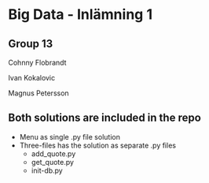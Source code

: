 # Big Data - Inlämning 1

## Group 13

Cohnny Flobrandt

Ivan Kokalovic

Magnus Petersson


## Both solutions are included in the repo
* Menu as single .py file solution
* Three-files has the solution as separate .py files
  - add_quote.py
  - get_quote.py
  - init-db.py
